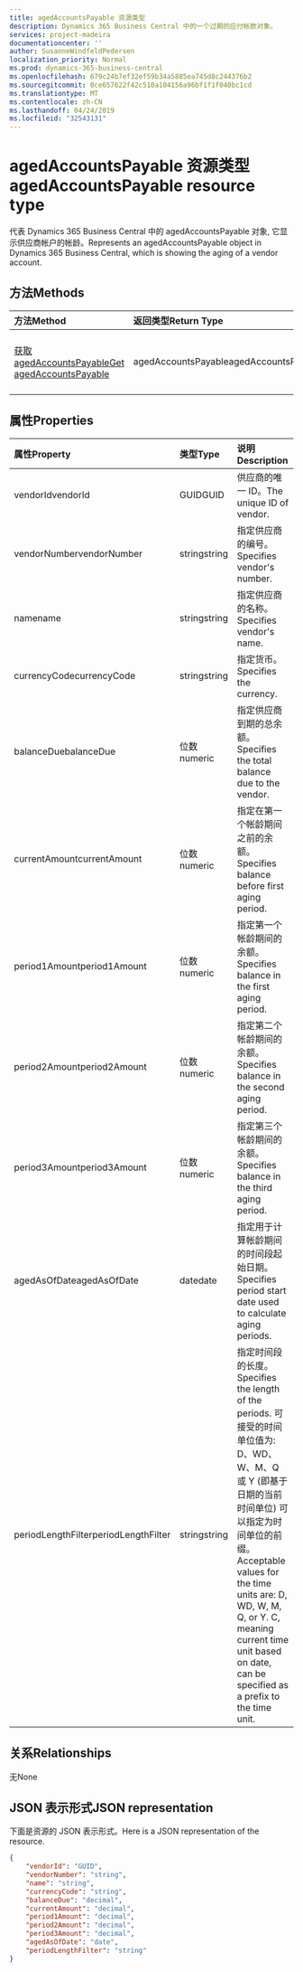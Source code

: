 ```yaml
---
title: agedAccountsPayable 资源类型
description: Dynamics 365 Business Central 中的一个过期的应付帐款对象。
services: project-madeira
documentationcenter: ''
author: SusanneWindfeldPedersen
localization_priority: Normal
ms.prod: dynamics-365-business-central
ms.openlocfilehash: 679c24b7ef32ef59b34a5885ea745d8c244376b2
ms.sourcegitcommit: 0ce657622f42c510a104156a96bf1f1f040bc1cd
ms.translationtype: MT
ms.contentlocale: zh-CN
ms.lasthandoff: 04/24/2019
ms.locfileid: "32543131"
---
```

# <a name="agedaccountspayable-resource-type"></a><span data-ttu-id="727bb-103">agedAccountsPayable 资源类型</span><span class="sxs-lookup"><span data-stu-id="727bb-103">agedAccountsPayable resource type</span></span>
<span data-ttu-id="727bb-104">代表 Dynamics 365 Business Central 中的 agedAccountsPayable 对象, 它显示供应商帐户的帐龄。</span><span class="sxs-lookup"><span data-stu-id="727bb-104">Represents an agedAccountsPayable object in Dynamics 365 Business Central, which is showing the aging of a vendor account.</span></span>

## <a name="methods"></a><span data-ttu-id="727bb-105">方法</span><span class="sxs-lookup"><span data-stu-id="727bb-105">Methods</span></span>

| <span data-ttu-id="727bb-106">方法</span><span class="sxs-lookup"><span data-stu-id="727bb-106">Method</span></span>         | <span data-ttu-id="727bb-107">返回类型</span><span class="sxs-lookup"><span data-stu-id="727bb-107">Return Type</span></span>  |<span data-ttu-id="727bb-108">说明</span><span class="sxs-lookup"><span data-stu-id="727bb-108">Description</span></span>|
|:---------------|:-------------|:----------|
|[<span data-ttu-id="727bb-109">获取 agedAccountsPayable</span><span class="sxs-lookup"><span data-stu-id="727bb-109">Get agedAccountsPayable</span></span>](../api/dynamics-agedaccountspayable-get.md)|<span data-ttu-id="727bb-110">agedAccountsPayable</span><span class="sxs-lookup"><span data-stu-id="727bb-110">agedAccountsPayable</span></span>|<span data-ttu-id="727bb-111">获取 agedAccountsPayable 对象</span><span class="sxs-lookup"><span data-stu-id="727bb-111">Get agedAccountsPayable object</span></span>|

## <a name="properties"></a><span data-ttu-id="727bb-112">属性</span><span class="sxs-lookup"><span data-stu-id="727bb-112">Properties</span></span>
| <span data-ttu-id="727bb-113">属性</span><span class="sxs-lookup"><span data-stu-id="727bb-113">Property</span></span>      | <span data-ttu-id="727bb-114">类型</span><span class="sxs-lookup"><span data-stu-id="727bb-114">Type</span></span>     |<span data-ttu-id="727bb-115">说明</span><span class="sxs-lookup"><span data-stu-id="727bb-115">Description</span></span>                                 |
|:--------------|:---------|:-------------------------------------------|
|<span data-ttu-id="727bb-116">vendorId</span><span class="sxs-lookup"><span data-stu-id="727bb-116">vendorId</span></span>       |<span data-ttu-id="727bb-117">GUID</span><span class="sxs-lookup"><span data-stu-id="727bb-117">GUID</span></span>      |<span data-ttu-id="727bb-118">供应商的唯一 ID。</span><span class="sxs-lookup"><span data-stu-id="727bb-118">The unique ID of vendor.</span></span>                    |
|<span data-ttu-id="727bb-119">vendorNumber</span><span class="sxs-lookup"><span data-stu-id="727bb-119">vendorNumber</span></span>   |<span data-ttu-id="727bb-120">string</span><span class="sxs-lookup"><span data-stu-id="727bb-120">string</span></span>    |<span data-ttu-id="727bb-121">指定供应商的编号。</span><span class="sxs-lookup"><span data-stu-id="727bb-121">Specifies vendor's number.</span></span>                  |
|<span data-ttu-id="727bb-122">name</span><span class="sxs-lookup"><span data-stu-id="727bb-122">name</span></span>           |<span data-ttu-id="727bb-123">string</span><span class="sxs-lookup"><span data-stu-id="727bb-123">string</span></span>    |<span data-ttu-id="727bb-124">指定供应商的名称。</span><span class="sxs-lookup"><span data-stu-id="727bb-124">Specifies vendor's name.</span></span>                    |
|<span data-ttu-id="727bb-125">currencyCode</span><span class="sxs-lookup"><span data-stu-id="727bb-125">currencyCode</span></span>   |<span data-ttu-id="727bb-126">string</span><span class="sxs-lookup"><span data-stu-id="727bb-126">string</span></span>    |<span data-ttu-id="727bb-127">指定货币。</span><span class="sxs-lookup"><span data-stu-id="727bb-127">Specifies the currency.</span></span>                     |
|<span data-ttu-id="727bb-128">balanceDue</span><span class="sxs-lookup"><span data-stu-id="727bb-128">balanceDue</span></span>     |<span data-ttu-id="727bb-129">位数</span><span class="sxs-lookup"><span data-stu-id="727bb-129">numeric</span></span>   |<span data-ttu-id="727bb-130">指定供应商到期的总余额。</span><span class="sxs-lookup"><span data-stu-id="727bb-130">Specifies the total balance due to the vendor.</span></span>|
|<span data-ttu-id="727bb-131">currentAmount</span><span class="sxs-lookup"><span data-stu-id="727bb-131">currentAmount</span></span>  |<span data-ttu-id="727bb-132">位数</span><span class="sxs-lookup"><span data-stu-id="727bb-132">numeric</span></span>   |<span data-ttu-id="727bb-133">指定在第一个帐龄期间之前的余额。</span><span class="sxs-lookup"><span data-stu-id="727bb-133">Specifies balance before first aging period.</span></span>|
|<span data-ttu-id="727bb-134">period1Amount</span><span class="sxs-lookup"><span data-stu-id="727bb-134">period1Amount</span></span>  |<span data-ttu-id="727bb-135">位数</span><span class="sxs-lookup"><span data-stu-id="727bb-135">numeric</span></span>   |<span data-ttu-id="727bb-136">指定第一个帐龄期间的余额。</span><span class="sxs-lookup"><span data-stu-id="727bb-136">Specifies balance in the first aging period.</span></span>|
|<span data-ttu-id="727bb-137">period2Amount</span><span class="sxs-lookup"><span data-stu-id="727bb-137">period2Amount</span></span>  |<span data-ttu-id="727bb-138">位数</span><span class="sxs-lookup"><span data-stu-id="727bb-138">numeric</span></span>   |<span data-ttu-id="727bb-139">指定第二个帐龄期间的余额。</span><span class="sxs-lookup"><span data-stu-id="727bb-139">Specifies balance in the second aging period.</span></span>|
|<span data-ttu-id="727bb-140">period3Amount</span><span class="sxs-lookup"><span data-stu-id="727bb-140">period3Amount</span></span>  |<span data-ttu-id="727bb-141">位数</span><span class="sxs-lookup"><span data-stu-id="727bb-141">numeric</span></span>   |<span data-ttu-id="727bb-142">指定第三个帐龄期间的余额。</span><span class="sxs-lookup"><span data-stu-id="727bb-142">Specifies balance in the third aging period.</span></span>|
|<span data-ttu-id="727bb-143">agedAsOfDate</span><span class="sxs-lookup"><span data-stu-id="727bb-143">agedAsOfDate</span></span>   |<span data-ttu-id="727bb-144">date</span><span class="sxs-lookup"><span data-stu-id="727bb-144">date</span></span>|<span data-ttu-id="727bb-145">指定用于计算帐龄期间的时间段起始日期。</span><span class="sxs-lookup"><span data-stu-id="727bb-145">Specifies period start date used to calculate aging periods.</span></span>|
|<span data-ttu-id="727bb-146">periodLengthFilter</span><span class="sxs-lookup"><span data-stu-id="727bb-146">periodLengthFilter</span></span>|<span data-ttu-id="727bb-147">string</span><span class="sxs-lookup"><span data-stu-id="727bb-147">string</span></span> |<span data-ttu-id="727bb-148">指定时间段的长度。</span><span class="sxs-lookup"><span data-stu-id="727bb-148">Specifies the length of the periods.</span></span> <span data-ttu-id="727bb-149">可接受的时间单位值为: D、WD、W、M、Q 或 Y (即基于日期的当前时间单位) 可以指定为时间单位的前缀。</span><span class="sxs-lookup"><span data-stu-id="727bb-149">Acceptable values for the time units are: D, WD, W, M, Q, or Y. C, meaning current time unit based on date, can be specified as a prefix to the time unit.</span></span>|


## <a name="relationships"></a><span data-ttu-id="727bb-150">关系</span><span class="sxs-lookup"><span data-stu-id="727bb-150">Relationships</span></span>
<span data-ttu-id="727bb-151">无</span><span class="sxs-lookup"><span data-stu-id="727bb-151">None</span></span>

## <a name="json-representation"></a><span data-ttu-id="727bb-152">JSON 表示形式</span><span class="sxs-lookup"><span data-stu-id="727bb-152">JSON representation</span></span>

<span data-ttu-id="727bb-153">下面是资源的 JSON 表示形式。</span><span class="sxs-lookup"><span data-stu-id="727bb-153">Here is a JSON representation of the resource.</span></span>


```json
{
    "vendorId": "GUID",
    "vendorNumber": "string",
    "name": "string",
    "currencyCode": "string",
    "balanceDue": "decimal",
    "currentAmount": "decimal",
    "period1Amount": "decimal",
    "period2Amount": "decimal",
    "period3Amount": "decimal",
    "agedAsOfDate": "date",
    "periodLengthFilter": "string"
}

```
